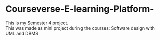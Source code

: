 # Courseverse-E-learning-Platform-
This is my Semester 4 project. <br>
This was made as mini project during the courses: Software design with UML and DBMS
